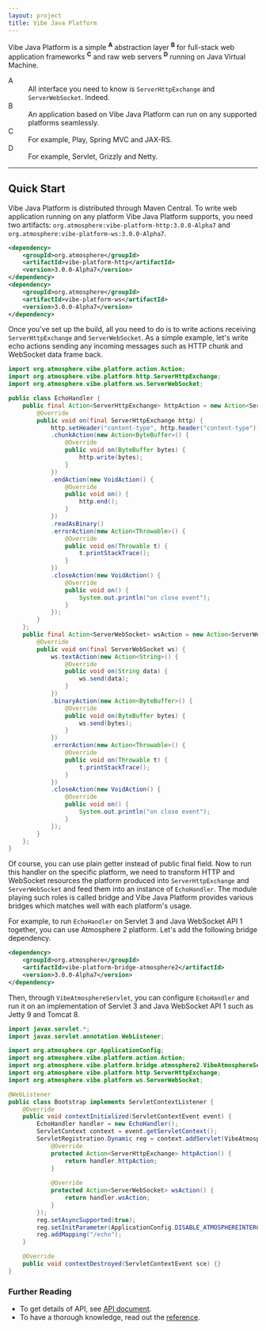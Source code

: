 ```yaml
---
layout: project
title: Vibe Java Platform
---
```


Vibe Java Platform is a simple <sup><strong>A</strong></sup> abstraction layer <sup><strong>B</strong></sup> for full-stack web application frameworks <sup><strong>C</strong></sup> and raw web servers <sup><strong>D</strong></sup> running on Java Virtual Machine.

<dl>
    <dt>A</dt>
    <dd>All interface you need to know is <code>ServerHttpExchange</code> and <code>ServerWebSocket</code>. Indeed.</dd>
    <dt>B</dt>
    <dd>An application based on Vibe Java Platform can run on any supported platforms seamlessly.</dd>
    <dt>C</dt>
    <dd>For example, Play, Spring MVC and JAX-RS.</dd>
    <dt>D</dt>
    <dd>For example, Servlet, Grizzly and Netty.</dd>
</dl>

---

## Quick Start
Vibe Java Platform is distributed through Maven Central. To write web application running on any platform Vibe Java Platform supports, you need two artifacts: `org.atmosphere:vibe-platform-http:3.0.0-Alpha7` and `org.atmosphere:vibe-platform-ws:3.0.0-Alpha7`.

```xml
<dependency>
    <groupId>org.atmosphere</groupId>
    <artifactId>vibe-platform-http</artifactId>
    <version>3.0.0-Alpha7</version>
</dependency>
<dependency>
    <groupId>org.atmosphere</groupId>
    <artifactId>vibe-platform-ws</artifactId>
    <version>3.0.0-Alpha7</version>
</dependency>
```

Once you've set up the build, all you need to do is to write actions receiving `ServerHttpExchange` and `ServerWebSocket`. As a simple example, let's write echo actions sending any incoming messages such as HTTP chunk and WebSocket data frame back.

```java
import org.atmosphere.vibe.platform.action.Action;
import org.atmosphere.vibe.platform.http.ServerHttpExchange;
import org.atmosphere.vibe.platform.ws.ServerWebSocket;

public class EchoHandler {
    public final Action<ServerHttpExchange> httpAction = new Action<ServerHttpExchange>() {
        @Override
        public void on(final ServerHttpExchange http) {
            http.setHeader("content-type", http.header("content-type"))
            .chunkAction(new Action<ByteBuffer>() {
                @Override
                public void on(ByteBuffer bytes) {
                    http.write(bytes);
                }
            })
            .endAction(new VoidAction() {
                @Override
                public void on() {
                    http.end();
                }
            })
            .readAsBinary()
            .errorAction(new Action<Throwable>() {
                @Override
                public void on(Throwable t) {
                    t.printStackTrace();
                }
            })
            .closeAction(new VoidAction() {
                @Override
                public void on() {
                    System.out.println("on close event");
                }
            });
        }
    };
    public final Action<ServerWebSocket> wsAction = new Action<ServerWebSocket>() {
        @Override
        public void on(final ServerWebSocket ws) {
            ws.textAction(new Action<String>() {
                @Override
                public void on(String data) {
                    ws.send(data);
                }
            })
            .binaryAction(new Action<ByteBuffer>() {
                @Override
                public void on(ByteBuffer bytes) {
                    ws.send(bytes);
                }
            })
            .errorAction(new Action<Throwable>() {
                @Override
                public void on(Throwable t) {
                    t.printStackTrace();
                }
            })
            .closeAction(new VoidAction() {
                @Override
                public void on() {
                    System.out.println("on close event");
                }
            });
        }
    };
}
```

Of course, you can use plain getter instead of public final field. Now to run this handler on the specific platform, we need to transform HTTP and WebSocket resources the platform produced into `ServerHttpExchange` and `ServerWebSocket` and feed them into an instance of `EchoHandler`. The module playing such roles is called bridge and Vibe Java Platform provides various bridges which matches well with each platform's usage.

For example, to run `EchoHandler` on Servlet 3 and Java WebSocket API 1 together, you can use Atmosphere 2 platform. Let's add the following bridge dependency.

```xml
<dependency>
    <groupId>org.atmosphere</groupId>
    <artifactId>vibe-platform-bridge-atmosphere2</artifactId>
    <version>3.0.0-Alpha7</version>
</dependency>
```

Then, through `VibeAtmosphereServlet`, you can configure `EchoHandler` and run it on an implementation of Servlet 3 and Java WebSocket API 1 such as Jetty 9 and Tomcat 8.

```java
import javax.servlet.*;
import javax.servlet.annotation.WebListener;

import org.atmosphere.cpr.ApplicationConfig;
import org.atmosphere.vibe.platform.action.Action;
import org.atmosphere.vibe.platform.bridge.atmosphere2.VibeAtmosphereServlet;
import org.atmosphere.vibe.platform.http.ServerHttpExchange;
import org.atmosphere.vibe.platform.ws.ServerWebSocket;

@WebListener
public class Bootstrap implements ServletContextListener {
    @Override
    public void contextInitialized(ServletContextEvent event) {
        EchoHandler handler = new EchoHandler();
        ServletContext context = event.getServletContext();
        ServletRegistration.Dynamic reg = context.addServlet(VibeAtmosphereServlet.class.getName(), new VibeAtmosphereServlet() {
            @Override
            protected Action<ServerHttpExchange> httpAction() {
                return handler.httpAction;
            }
            
            @Override
            protected Action<ServerWebSocket> wsAction() {
                return handler.wsAction;
            }
        });
        reg.setAsyncSupported(true);
        reg.setInitParameter(ApplicationConfig.DISABLE_ATMOSPHEREINTERCEPTOR, Boolean.TRUE.toString());
        reg.addMapping("/echo");
    }

    @Override
    public void contextDestroyed(ServletContextEvent sce) {}
}
```

### Further Reading

* To get details of API, see [API document](/projects/vibe-java-platform/3.0.0-Alpha7/apidocs/).
* To have a thorough knowledge, read out the [reference](/projects/vibe-java-platform/3.0.0-Alpha7/reference/).